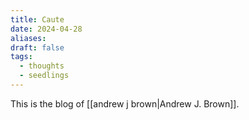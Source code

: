 ```yaml
---
title: Caute
date: 2024-04-28
aliases: 
draft: false
tags:
  - thoughts
  - seedlings
---
```

This is the blog of [[andrew j brown|Andrew J. Brown]].